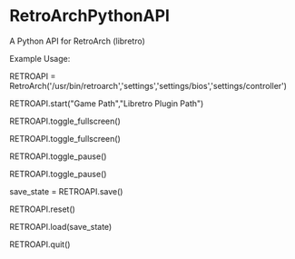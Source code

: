 RetroArchPythonAPI
==================

A Python API for RetroArch (libretro)


Example Usage:

RETROAPI = RetroArch('/usr/bin/retroarch','settings','settings/bios','settings/controller')

RETROAPI.start("Game Path","Libretro Plugin Path")

RETROAPI.toggle_fullscreen()

RETROAPI.toggle_fullscreen()

RETROAPI.toggle_pause()

RETROAPI.toggle_pause()

save_state = RETROAPI.save()

RETROAPI.reset()

RETROAPI.load(save_state)

RETROAPI.quit()

